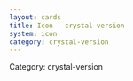 ```yaml
---
layout: cards
title: Icon - crystal-version
system: icon
category: crystal-version
---
```

<div class="alert alert-secondary mb-4"><span class="i18n innerHTML-category">Category: </span><span class="i18n innerHTML-cat-crystal-version">crystal-version</span></div>

